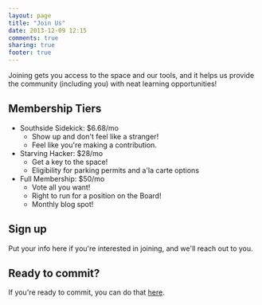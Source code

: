 ```yaml
---
layout: page
title: "Join Us"
date: 2013-12-09 12:15
comments: true
sharing: true
footer: true
---
```


Joining gets you access to the space and our tools, and it helps us provide the community (including you) with neat learning opportunities!

Membership Tiers
----------------

* Southside Sidekick: $6.68/mo
	* Show up and don't feel like a stranger!
	* Feel like you're making a contribution.
* Starving Hacker: $28/mo
	* Get a key to the space!
	* Eligibility for parking permits and a'la carte options 
* Full Membership: $50/mo
	* Vote all you want!
	* Right to run for a position on the Board!
	* Monthly blog spot!


Sign up
-------

Put your info here if you're interested in joining, and we'll reach out to you.

<script src='https://crm.zoho.com/crm/WebFormServeServlet?rid=8@K0PdXPKllrLdCxxJEKVXYDTxR5kYBUgidiY1sDxwC8@5thYo@kRl79w$$&script=$sYG'></script>


Ready to commit?
----------------


If you're ready to commit, you can do that [here](/join/payment.html).
